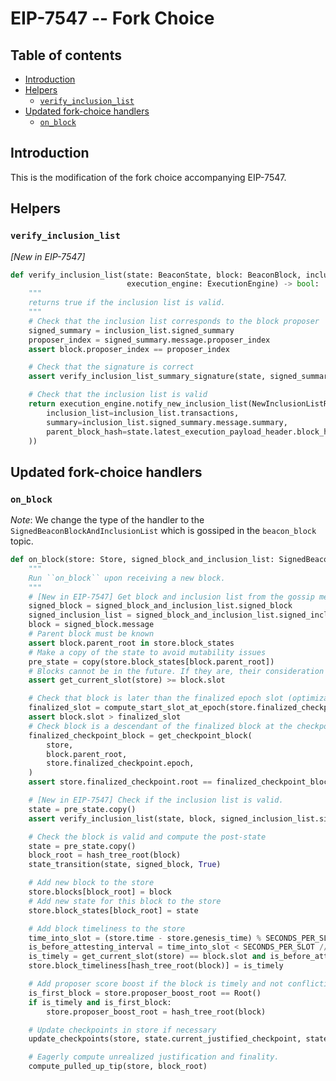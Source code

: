 # EIP-7547 -- Fork Choice

## Table of contents
<!-- TOC -->
<!-- START doctoc generated TOC please keep comment here to allow auto update -->
<!-- DON'T EDIT THIS SECTION, INSTEAD RE-RUN doctoc TO UPDATE -->

- [Introduction](#introduction)
- [Helpers](#helpers)
  - [`verify_inclusion_list`](#verify_inclusion_list)
- [Updated fork-choice handlers](#updated-fork-choice-handlers)
  - [`on_block`](#on_block)

<!-- END doctoc generated TOC please keep comment here to allow auto update -->
<!-- /TOC -->

## Introduction

This is the modification of the fork choice accompanying EIP-7547.

## Helpers

### `verify_inclusion_list`
*[New in EIP-7547]*

```python
def verify_inclusion_list(state: BeaconState, block: BeaconBlock, inclusion_list: SignedInclusionList,
                          execution_engine: ExecutionEngine) -> bool:
    """
    returns true if the inclusion list is valid. 
    """
    # Check that the inclusion list corresponds to the block proposer
    signed_summary = inclusion_list.signed_summary
    proposer_index = signed_summary.message.proposer_index
    assert block.proposer_index == proposer_index

    # Check that the signature is correct
    assert verify_inclusion_list_summary_signature(state, signed_summary)

    # Check that the inclusion list is valid
    return execution_engine.notify_new_inclusion_list(NewInclusionListRequest(
        inclusion_list=inclusion_list.transactions, 
        summary=inclusion_list.signed_summary.message.summary,
        parent_block_hash=state.latest_execution_payload_header.block_hash,
    ))
```

## Updated fork-choice handlers

### `on_block`

*Note*: We change the type of the handler to the `SignedBeaconBlockAndInclusionList` which is gossiped in the `beacon_block` topic. 

```python
def on_block(store: Store, signed_block_and_inclusion_list: SignedBeaconBlockAndInclusionList) -> None:
    """
    Run ``on_block`` upon receiving a new block.
    """
    # [New in EIP-7547] Get block and inclusion list from the gossip message.
    signed_block = signed_block_and_inclusion_list.signed_block
    signed_inclusion_list = signed_block_and_inclusion_list.signed_inclusion_list
    block = signed_block.message
    # Parent block must be known
    assert block.parent_root in store.block_states
    # Make a copy of the state to avoid mutability issues
    pre_state = copy(store.block_states[block.parent_root])
    # Blocks cannot be in the future. If they are, their consideration must be delayed until they are in the past.
    assert get_current_slot(store) >= block.slot

    # Check that block is later than the finalized epoch slot (optimization to reduce calls to get_ancestor)
    finalized_slot = compute_start_slot_at_epoch(store.finalized_checkpoint.epoch)
    assert block.slot > finalized_slot
    # Check block is a descendant of the finalized block at the checkpoint finalized slot
    finalized_checkpoint_block = get_checkpoint_block(
        store,
        block.parent_root,
        store.finalized_checkpoint.epoch,
    )
    assert store.finalized_checkpoint.root == finalized_checkpoint_block

    # [New in EIP-7547] Check if the inclusion list is valid.
    state = pre_state.copy()
    assert verify_inclusion_list(state, block, signed_inclusion_list.signed_summary, block.parent_root)

    # Check the block is valid and compute the post-state
    state = pre_state.copy()
    block_root = hash_tree_root(block)
    state_transition(state, signed_block, True)

    # Add new block to the store
    store.blocks[block_root] = block
    # Add new state for this block to the store
    store.block_states[block_root] = state

    # Add block timeliness to the store
    time_into_slot = (store.time - store.genesis_time) % SECONDS_PER_SLOT
    is_before_attesting_interval = time_into_slot < SECONDS_PER_SLOT // INTERVALS_PER_SLOT
    is_timely = get_current_slot(store) == block.slot and is_before_attesting_interval
    store.block_timeliness[hash_tree_root(block)] = is_timely

    # Add proposer score boost if the block is timely and not conflicting with an existing block
    is_first_block = store.proposer_boost_root == Root()
    if is_timely and is_first_block:
        store.proposer_boost_root = hash_tree_root(block)

    # Update checkpoints in store if necessary
    update_checkpoints(store, state.current_justified_checkpoint, state.finalized_checkpoint)

    # Eagerly compute unrealized justification and finality.
    compute_pulled_up_tip(store, block_root)
```